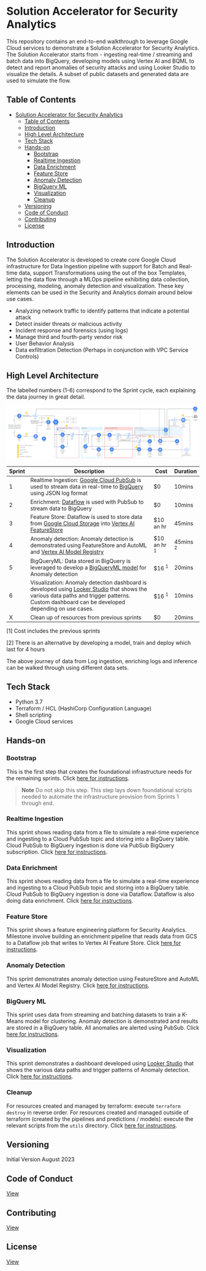 # Solution Accelerator for Security Analytics

This repository contains an end-to-end walkthrough to leverage Google Cloud services to demonstrate a Solution Accelerator for Security Analytics. The Solution Accelerator starts from - ingesting real-time / streaming and batch data into BigQuery, developing models using Vertex AI and BQML to detect and report anomalies of security attacks and using Looker Studio to visualize the details. A subset of public datasets and generated data are used to simulate the flow.  

## Table of Contents

- [Solution Accelerator for Security Analytics](#solution-accelerator-for-security-analytics)
  - [Table of Contents](#table-of-contents)
  - [Introduction](#introduction)
  - [High Level Architecture](#high-level-architecture)
  - [Tech Stack](#tech-stack)
  - [Hands-on](#hands-on)
    - [Bootstrap](#bootstrap)
    - [Realtime Ingestion](#realtime-ingestion)
    - [Data Enrichment](#data-enrichment)
    - [Feature Store](#feature-store)
    - [Anomaly Detection](#anomaly-detection)
    - [BigQuery ML](#bigquery-ml)
    - [Visualization](#visualization)
    - [Cleanup](#cleanup)
  - [Versioning](#versioning)
  - [Code of Conduct](#code-of-conduct)
  - [Contributing](#contributing)
  - [License](#license)

## Introduction

The Solution Accelerator is developed to create core Google Cloud infrastructure for Data Ingestion pipeline with support for Batch and Real-time data, support Transformations using the out of the box Templates, letting the data flow through a MLOps pipeline exhibiting data collection, processing, modeling, anomaly detection and visualization. These key elements can be used in the Security and Analytics domain around below use cases.

- Analyzing network traffic to identify patterns that indicate a potential attack
- Detect insider threats or malicious activity
- Incident response and forensics (using logs)
- Manage third and fourth-party vendor risk
- User Behavior Analysis
- Data exfiltration Detection (Perhaps in conjunction with VPC Service Controls)

## High Level Architecture

The labelled numbers (1-6) correspond to the Sprint cycle, each explaining the data journey in great detail.

![HighLevelFlow](images/solacc-highlevel-arch.png)

| Sprint | Description | Cost | Duration |
|---|---|---|---|
| 1 | Realtime Ingestion: [Google Cloud PubSub](https://cloud.google.com/pubsub) is used to stream data in real-time to [BigQuery](https://cloud.google.com/bigquery) using JSON log format | $0 | 10mins |
| 2 | Enrichment: [Dataflow](https://cloud.google.com/dataflow) is used with PubSub to stream data to BigQuery | $0 | 10mins |
| 3 | Feature Store: Dataflow is used to store data from [Google Cloud Storage](https://cloud.google.com/storage) into [Vertex AI FeatureStore](https://cloud.google.com/vertex-ai) | $10 an hr | 45mins |
| 4 | Anomaly detection: Anomaly detection is demonstrated using FeatureStore and AutoML and [Vertex AI Model Registry](https://cloud.google.com/vertex-ai/docs/model-registry/introduction) | $10 an hr <sup>1</sup> | 45mins <sup>2</sup> |
| 5 | BigQueryML: Data stored in BigQuery is leveraged to develop a [BigQueryML model](https://cloud.google.com/bigquery/docs/bqml-introduction) for Anomaly detection | $16 <sup>1</sup> | 20mins |
| 6 | Visualization: Anomaly detection dashboard is developed using [Looker Studio](https://lookerstudio.google.com) that shows the various data paths and trigger patterns. Custom dashboard can be developed depending on use cases. | $16 <sup>1</sup> | 10mins |
| X | Clean up of resources from previous sprints | $0 | 20mins |

[1] Cost includes the previous sprints

[2] There is an alternative by developing a model, train and deploy which last for 4 hours

The above journey of data from Log ingestion, enriching logs and inference can be walked through using different data sets.

## Tech Stack

- Python 3.7
- Terraform / HCL (HashiCorp Configuration Language)
- Shell scripting
- Google Cloud services

## Hands-on

### Bootstrap

This is the first step that creates the foundational infrastructure needs for the remaining sprints.
Click [here for instructions](src/00_bootstrap/README.md).

> **Note**
> Do not skip this step. This step lays down foundational scripts needed to automate the infrastructure provision from Sprints 1 through end.

### Realtime Ingestion

This sprint shows reading data from a file to simulate a real-time experience and ingesting to a Cloud PubSub topic and storing into a BigQuery table. Cloud PubSub to BigQuery ingestion is done via PubSub BigQuery subscription.
Click [here for instructions](src/01_realtime_ingestion/README.md).

### Data Enrichment

This sprint shows reading data from a file to simulate a real-time experience and ingesting to a Cloud PubSub topic and storing into a BigQuery table. Cloud PubSub to BigQuery ingestion is done via Dataflow. Dataflow is also doing data enrichment. Click [here for instructions](src/02_enrichment_dataflow/README.md).

### Feature Store

This sprint shows a feature engineering platform for Security Analytics. Milestone involve building an enrichment pipeline that reads data from GCS to a Dataflow job that writes to Vertex AI Feature Store. Click [here for instructions](src/03_feature_store/README.md).

### Anomaly Detection

This sprint demonstrates anomaly detection using FeatureStore and AutoML and Vertex AI Model Registry. Click [here for instructions](src/04_anomaly_detection/README.md).

### BigQuery ML

This sprint uses data from streaming and batching datasets to train a K-Means model for clustering. Anomaly detection is demonstrated and results are stored in a BigQuery table. All anomalies are alerted using PubSub. Click [here for instructions](src/05_bqml/README.md).

### Visualization

This sprint demonstrates a dashboard developed using [Looker Studio](https://lookerstudio.google.com) that shows the various data paths and trigger patterns of Anomaly detection. Click [here for instructions](src/06_visualization/README.md).

### Cleanup

For resources created and managed by terraform: execute `terraform destroy` in reverse order. For resources created and managed outside of terraform (created by the pipelines and predictions / models): execute the relevant scripts from the `utils` directory. Click [here for instructions](src/07_cleanup/README.md).

## Versioning

Initial Version August 2023

## Code of Conduct

[View](./CODE_OF_CONDUCT.md)

## Contributing

[View](./CONTRIBUTING.md)

## License

[View](./LICENSE)
